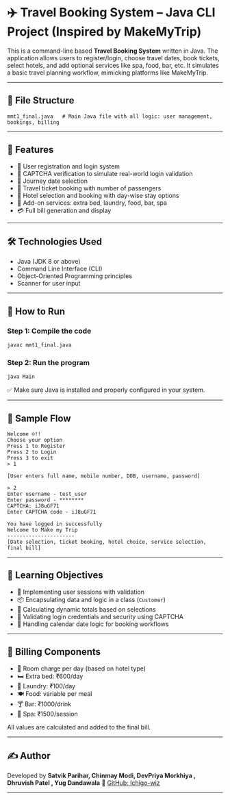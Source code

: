 # ✈️ Travel Booking System – Java CLI Project (Inspired by MakeMyTrip)

This is a command-line based **Travel Booking System** written in Java. The application allows users to register/login, choose travel dates, book tickets, select hotels, and add optional services like spa, food, bar, etc. It simulates a basic travel planning workflow, mimicking platforms like MakeMyTrip.

---

## 📁 File Structure

```
mmt1_final.java   # Main Java file with all logic: user management, bookings, billing
```

---

## 🚀 Features

- 👤 User registration and login system  
- 🔐 CAPTCHA verification to simulate real-world login validation  
- 📅 Journey date selection  
- 🚌 Travel ticket booking with number of passengers  
- 🏨 Hotel selection and booking with day-wise stay options  
- 🧾 Add-on services: extra bed, laundry, food, bar, spa  
- 💳 Full bill generation and display  

---

## 🛠️ Technologies Used

- Java (JDK 8 or above)  
- Command Line Interface (CLI)  
- Object-Oriented Programming principles  
- Scanner for user input  

---

## 📌 How to Run

### Step 1: Compile the code
```bash
javac mmt1_final.java
```

### Step 2: Run the program
```bash
java Main
```

✅ Make sure Java is installed and properly configured in your system.

---

## 🧪 Sample Flow

```
Welcome ☺️!!
Choose your option
Press 1 to Register
Press 2 to Login
Press 3 to exit
> 1

[User enters full name, mobile number, DOB, username, password]

> 2
Enter username - test_user
Enter password - ********
CAPTCHA: iJ8uGF71
Enter CAPTCHA code - iJ8uGF71

You have logged in successfully
Welcome to Make my Trip
----------------------
[Date selection, ticket booking, hotel choice, service selection, final bill]
```

---

## 🎯 Learning Objectives

- 🔄 Implementing user sessions with validation  
- 📦 Encapsulating data and logic in a class (`Customer`)  
- 🧮 Calculating dynamic totals based on selections  
- 🛂 Validating login credentials and security using CAPTCHA  
- 📅 Handling calendar date logic for booking workflows  

---

## 📄 Billing Components

- 💺 Room charge per day (based on hotel type)
- 🛏️ Extra bed: ₹600/day  
- 🧺 Laundry: ₹100/day  
- 🍽️ Food: variable per meal  
- 🍸 Bar: ₹1000/drink  
- 💆 Spa: ₹1500/session  

All values are calculated and added to the final bill.

---

## ✍️ Author

Developed by **Satvik Parihar, Chinmay Modi, DevPriya Morkhiya , Dhruvish Patel , Yug Dandawala**
🔗 [GitHub: Ichigo-wiz](https://github.com/Ichigo-wiz)

---
